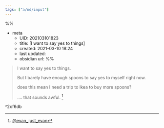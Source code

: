 ```yaml
---
tags: ["a/nd/input"]
---
```

%%
- meta
	- UID: 202103101823
	- title: [I want to say yes to things]
	- created: 2021-03-10 18:24
	- last updated: 
	- obsidian url: 
%%

> I want to say yes to things.
> 
> But I barely have enough spoons to say yes to myself right now.
> 
> does this mean I need a trip to Ikea to buy more spoons?
> 
> .... that sounds awful. [^1]

^2cf6db

[^1]: [@evan_just_evan](https://twitter.com/evan_just_evan/status/1369466950645149699)